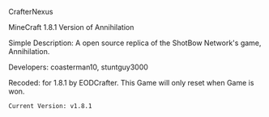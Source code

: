 CrafterNexus

MineCraft 1.8.1 Version of Annihilation

Simple Description: A open source replica of the ShotBow Network's game, Annihilation.

Developers: coasterman10, stuntguy3000

Recoded: for 1.8.1 by EODCrafter. This Game will only reset when Game is won.

    Current Version: v1.8.1
